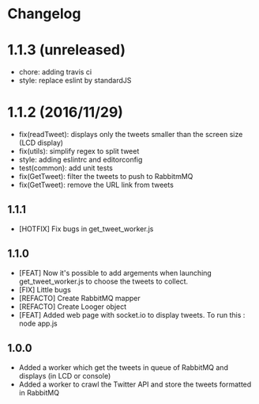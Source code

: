 # Changelog

# 1.1.3 (unreleased)
- chore: adding travis ci
- style: replace eslint by standardJS

# 1.1.2 (2016/11/29)
- fix(readTweet): displays only the tweets smaller than the screen size (LCD display)
- fix(utils): simplify regex to split tweet
- style: adding eslintrc and editorconfig
- test(common): add unit tests
- fix(GetTweet): filter the tweets to push to RabbitmMQ
- fix(GetTweet): remove the URL link from tweets

## 1.1.1
 - [HOTFIX] Fix bugs in get_tweet_worker.js

## 1.1.0
- [FEAT] Now it's possible to add argements when launching get_tweet_worker.js to choose the tweets to collect.
- [FIX] Little bugs
- [REFACTO] Create RabbitMQ mapper
- [REFACTO] Create Looger object
- [FEAT] Added web page with socket.io to display tweets. To run this : node app.js

## 1.0.0
- Added a worker which get the tweets in queue of RabbitMQ and displays (in LCD or console)
- Added a worker to crawl the Twitter API and store the tweets formatted in RabbitMQ
